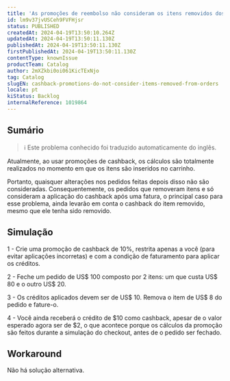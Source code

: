 ```yaml
---
title: 'As promoções de reembolso não consideram os itens removidos dos pedidos'
id: lm9v37jvUSCeh9FVFHjsr
status: PUBLISHED
createdAt: 2024-04-19T13:50:10.264Z
updatedAt: 2024-04-19T13:50:11.130Z
publishedAt: 2024-04-19T13:50:11.130Z
firstPublishedAt: 2024-04-19T13:50:11.130Z
contentType: knownIssue
productTeam: Catalog
author: 2mXZkbi0oi061KicTExNjo
tag: Catalog
slugEN: cashback-promotions-do-not-consider-items-removed-from-orders
locale: pt
kiStatus: Backlog
internalReference: 1019864
---
```


## Sumário

>ℹ️ Este problema conhecido foi traduzido automaticamente do inglês.


Atualmente, ao usar promoções de cashback, os cálculos são totalmente realizados no momento em que os itens são inseridos no carrinho.

Portanto, quaisquer alterações nos pedidos feitas depois disso não são consideradas. Consequentemente, os pedidos que removeram itens e só consideram a aplicação do cashback após uma fatura, o principal caso para esse problema, ainda levarão em conta o cashback do item removido, mesmo que ele tenha sido removido.

## Simulação


1 - Crie uma promoção de cashback de 10%, restrita apenas a você (para evitar aplicações incorretas) e com a condição de faturamento para aplicar os créditos.

2 - Feche um pedido de US$ 100 composto por 2 itens: um que custa US$ 80 e o outro US$ 20.

3 - Os créditos aplicados devem ser de US$ 10. Remova o item de US$ 8 do pedido e fature-o.

4 - Você ainda receberá o crédito de $10 como cashback, apesar de o valor esperado agora ser de $2, o que acontece porque os cálculos da promoção são feitos durante a simulação do checkout, antes de o pedido ser fechado.



## Workaround


Não há solução alternativa.





